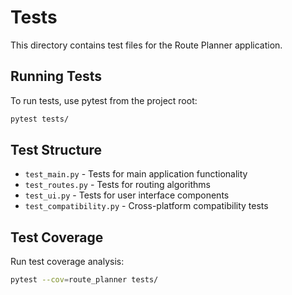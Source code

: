# Tests

This directory contains test files for the Route Planner application.

## Running Tests

To run tests, use pytest from the project root:

```bash
pytest tests/
```

## Test Structure

- `test_main.py` - Tests for main application functionality
- `test_routes.py` - Tests for routing algorithms
- `test_ui.py` - Tests for user interface components
- `test_compatibility.py` - Cross-platform compatibility tests

## Test Coverage

Run test coverage analysis:

```bash
pytest --cov=route_planner tests/
```
